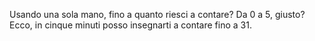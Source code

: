 Usando una sola mano, fino a quanto riesci a contare? Da 0 a 5, giusto?
Ecco, in cinque minuti posso insegnarti a contare fino a 31.